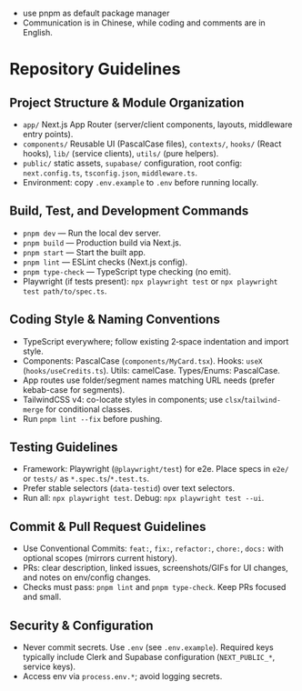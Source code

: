 - use pnpm as default package manager
- Communication is in Chinese, while coding and comments are in English.

# Repository Guidelines

## Project Structure & Module Organization
- `app/` Next.js App Router (server/client components, layouts, middleware entry points).
- `components/` Reusable UI (PascalCase files), `contexts/`, `hooks/` (React hooks), `lib/` (service clients), `utils/` (pure helpers).
- `public/` static assets, `supabase/` configuration, root config: `next.config.ts`, `tsconfig.json`, `middleware.ts`.
- Environment: copy `.env.example` to `.env` before running locally.

## Build, Test, and Development Commands
- `pnpm dev` — Run the local dev server.
- `pnpm build` — Production build via Next.js.
- `pnpm start` — Start the built app.
- `pnpm lint` — ESLint checks (Next.js config).
- `pnpm type-check` — TypeScript type checking (no emit).
- Playwright (if tests present): `npx playwright test` or `npx playwright test path/to/spec.ts`.

## Coding Style & Naming Conventions
- TypeScript everywhere; follow existing 2‑space indentation and import style.
- Components: PascalCase (`components/MyCard.tsx`). Hooks: `useX` (`hooks/useCredits.ts`). Utils: camelCase. Types/Enums: PascalCase.
- App routes use folder/segment names matching URL needs (prefer kebab-case for segments).
- TailwindCSS v4: co-locate styles in components; use `clsx`/`tailwind-merge` for conditional classes.
- Run `pnpm lint --fix` before pushing.

## Testing Guidelines
- Framework: Playwright (`@playwright/test`) for e2e. Place specs in `e2e/` or `tests/` as `*.spec.ts`/`*.test.ts`.
- Prefer stable selectors (`data-testid`) over text selectors.
- Run all: `npx playwright test`. Debug: `npx playwright test --ui`.

## Commit & Pull Request Guidelines
- Use Conventional Commits: `feat:`, `fix:`, `refactor:`, `chore:`, `docs:` with optional scopes (mirrors current history).
- PRs: clear description, linked issues, screenshots/GIFs for UI changes, and notes on env/config changes.
- Checks must pass: `pnpm lint` and `pnpm type-check`. Keep PRs focused and small.

## Security & Configuration
- Never commit secrets. Use `.env` (see `.env.example`). Required keys typically include Clerk and Supabase configuration (`NEXT_PUBLIC_*`, service keys).
- Access env via `process.env.*`; avoid logging secrets.
